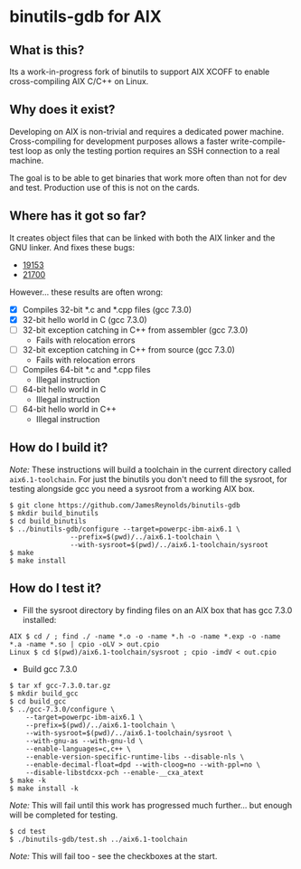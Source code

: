 # binutils-gdb for AIX

## What is this?

Its a work-in-progress fork of binutils to support AIX XCOFF to enable cross-compiling AIX C/C++ on Linux.

## Why does it exist?

Developing on AIX is non-trivial and requires a dedicated power machine. Cross-compiling for development purposes allows a faster write-compile-test loop as only the testing portion requires an SSH connection to a real machine.

The goal is to be able to get binaries that work more often than not for dev and test. Production use of this is not on the cards.

## Where has it got so far?

It creates object files that can be linked with both the AIX linker and the GNU linker. And fixes these bugs:

* [19153](https://sourceware.org/bugzilla/show_bug.cgi?id=19153)
* [21700](https://sourceware.org/bugzilla/show_bug.cgi?id=21700)

However... these results are often wrong:

* [x] Compiles 32-bit \*.c and \*.cpp files (gcc 7.3.0)
* [x] 32-bit hello world in C (gcc 7.3.0)
* [ ] 32-bit exception catching in C++ from assembler (gcc 7.3.0)
  * Fails with relocation errors
* [ ] 32-bit exception catching in C++ from source (gcc 7.3.0)
  * Fails with relocation errors
* [ ] Compiles 64-bit \*.c and \*.cpp files
  * Illegal instruction
* [ ] 64-bit hello world in C
  * Illegal instruction
* [ ] 64-bit hello world in C++
  * Illegal instruction

## How do I build it?

*Note:* These instructions will build a toolchain in the current directory called `aix6.1-toolchain`. For just the binutils you don't need to fill the sysroot, for testing alongside gcc you need a sysroot from a working AIX box.

```
$ git clone https://github.com/JamesReynolds/binutils-gdb
$ mkdir build_binutils
$ cd build_binutils
$ ../binutils-gdb/configure --target=powerpc-ibm-aix6.1 \
               --prefix=$(pwd)/../aix6.1-toolchain \
               --with-sysroot=$(pwd)/../aix6.1-toolchain/sysroot
$ make
$ make install
```

## How do I test it?

* Fill the sysroot directory by finding files on an AIX box that has gcc 7.3.0 installed:

```
AIX $ cd / ; find ./ -name *.o -o -name *.h -o -name *.exp -o -name *.a -name *.so | cpio -oLV > out.cpio
Linux $ cd $(pwd)/aix6.1-toolchain/sysroot ; cpio -imdV < out.cpio 
```

* Build gcc 7.3.0

```
$ tar xf gcc-7.3.0.tar.gz
$ mkdir build_gcc
$ cd build_gcc
$ ../gcc-7.3.0/configure \
    --target=powerpc-ibm-aix6.1 \
    --prefix=$(pwd)/../aix6.1-toolchain \
    --with-sysroot=$(pwd)/../aix6.1-toolchain/sysroot \
    --with-gnu-as --with-gnu-ld \
    --enable-languages=c,c++ \
    --enable-version-specific-runtime-libs --disable-nls \
    --enable-decimal-float=dpd --with-cloog=no --with-ppl=no \
    --disable-libstdcxx-pch --enable-__cxa_atext
$ make -k
$ make install -k
```

*Note:* This will fail until this work has progressed much further... but enough will be completed for testing.

```
$ cd test
$ ./binutils-gdb/test.sh ../aix6.1-toolchain
```

*Note:* This will fail too - see the checkboxes at the start.
